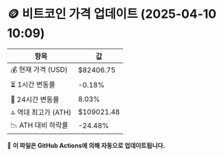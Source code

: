 # 🪙 비트코인 가격 업데이트 (2025-04-10 10:09)

| 항목                | 값 |
|--------------------|----------------|
| 💰 현재 가격 (USD) | $82406.75 |
| ⏳ 1시간 변동률    | -0.18% |
| 📆 24시간 변동률   | 8.03% |
| 🔝 역대 최고가 (ATH) | $109021.48 |
| 📉 ATH 대비 하락률 | -24.48% |

🔄 **이 파일은 GitHub Actions에 의해 자동으로 업데이트됩니다.**
